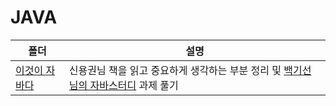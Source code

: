 # JAVA

| 폴더                                                                                                                                                     | 설명                                                                                                                                      |
| -------------------------------------------------------------------------------------------------------------------------------------------------------- | ----------------------------------------------------------------------------------------------------------------------------------------- |
| <a href = "https://github.com/zlzzlzz2l/TIL_Today-I-Learn/tree/master/JAVA/%EC%9D%B4%EA%B2%83%EC%9D%B4%20%EC%9E%90%EB%B0%94%EB%8B%A4"> 이것이 자바다</a> | 신용권님 책을 읽고 중요하게 생각하는 부분 정리 및 <a href = "https://github.com/whiteship/live-study">백기선님의 자바스터디</a> 과제 풀기 |
